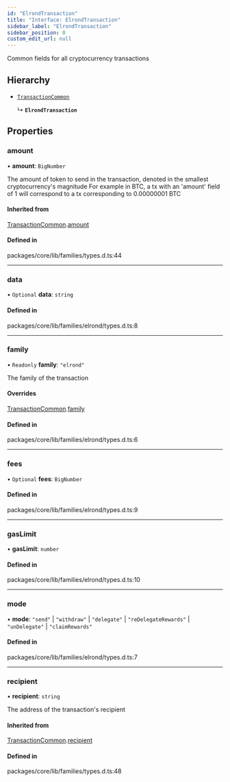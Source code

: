 ```yaml
---
id: "ElrondTransaction"
title: "Interface: ElrondTransaction"
sidebar_label: "ElrondTransaction"
sidebar_position: 0
custom_edit_url: null
---
```


Common fields for all cryptocurrency transactions

## Hierarchy

- [`TransactionCommon`](TransactionCommon.md)

  ↳ **`ElrondTransaction`**

## Properties

### amount

• **amount**: `BigNumber`

The amount of token to send in the transaction, denoted in the smallest cryptocurrency's magnitude
For example in BTC, a tx with an 'amount' field of 1 will correspond to a tx corresponding to 0.00000001 BTC

#### Inherited from

[TransactionCommon](TransactionCommon.md).[amount](TransactionCommon.md#amount)

#### Defined in

packages/core/lib/families/types.d.ts:44

___

### data

• `Optional` **data**: `string`

#### Defined in

packages/core/lib/families/elrond/types.d.ts:8

___

### family

• `Readonly` **family**: ``"elrond"``

The family of the transaction

#### Overrides

[TransactionCommon](TransactionCommon.md).[family](TransactionCommon.md#family)

#### Defined in

packages/core/lib/families/elrond/types.d.ts:6

___

### fees

• `Optional` **fees**: `BigNumber`

#### Defined in

packages/core/lib/families/elrond/types.d.ts:9

___

### gasLimit

• **gasLimit**: `number`

#### Defined in

packages/core/lib/families/elrond/types.d.ts:10

___

### mode

• **mode**: ``"send"`` \| ``"withdraw"`` \| ``"delegate"`` \| ``"reDelegateRewards"`` \| ``"unDelegate"`` \| ``"claimRewards"``

#### Defined in

packages/core/lib/families/elrond/types.d.ts:7

___

### recipient

• **recipient**: `string`

The address of the transaction's recipient

#### Inherited from

[TransactionCommon](TransactionCommon.md).[recipient](TransactionCommon.md#recipient)

#### Defined in

packages/core/lib/families/types.d.ts:48

